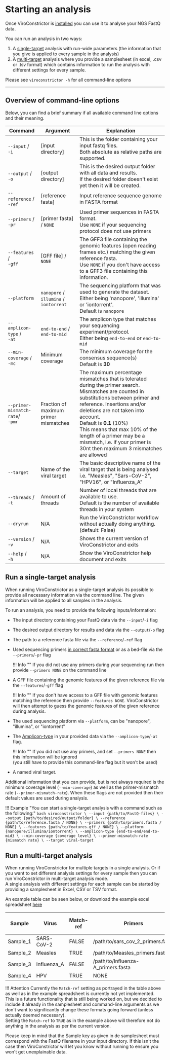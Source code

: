 # Starting an analysis

Once ViroConstrictor is [installed](installation.md) you can use it to analyse your NGS FastQ data.  

You can run an analysis in two ways:

1. A [single-target](#run-a-single-target-analysis) analysis with run-wide parameters (the information that you give is applied to every sample in the analysis)
2. A [multi-target](#run-a-multi-target-analysis) analysis where you provide a samplesheet (in excel, .csv or .tsv format) which contains information to run the analysis with different settings for every sample.

Please see `viroconstrictor -h` for all command-line options

---

## Overview of command-line options

Below, you can find a brief summary if all available command line options and their meaning.

| Command | Argument | Explanation |
|---------|----------|-------------|
| `--input` /<br>`-i` | [input directory] | This is the folder containing your input fastq files.<br>Both absolute as relative paths are supported. |
| `--output` /<br>`-o` | [output directory] | This is the desired output folder with all data and results.<br>If the desired folder doesn't exist yet then it will be created. |
| `--reference` /<br>`-ref` | [reference fasta] | Input reference sequence genome in FASTA format |
| `--primers` /<br>`-pr` | [primer fasta] / `NONE` | Used primer sequences in FASTA format.<br>Use `NONE` if your sequencing protocol does not use primers|
| `--features` /<br>`-gff` | [GFF file] / `NONE` | The GFF3 file containing the genomic features (open reading frames etc.) matching the given reference fasta.<br>Use `NONE` if you don't have access to a GFF3 file containing this information.
| `--platform` | `nanopore` / `illumina` / `iontorrent` | The sequencing platform that was used to generate the dataset. Either being 'nanopore', 'illumina' or 'iontorrent'.<br>Default is `nanopore` |
| `--amplicon-type` /<br>`-at` | `end-to-end` / `end-to-mid` | The amplicon type that matches your sequencing experiment/protocol.<br>Either being `end-to-end` or `end-to-mid` |
| `--min-coverage` /<br>`-mc` | Minimum coverage | The minimum coverage for the consensus sequence(s)<br>Default is **30**
| `--primer-mismatch-rate`/<br>`-pmr` | Fraction of maximum primer mismatches | The maximum percentage mismatches that is tolerated during the primer search. Mismatches are counted in substitutions between primer and reference. Insertions and/or deletions are not taken into account.<br>Default is **0.1** (10%)<br>This means that max 10% of the length of a primer may be a mismatch, i.e. if your primer is 30nt then maximum 3 mismatches are allowed |
| `--target` | Name of the viral target | The basic descriptive name of the viral target that is being analysed<br>i.e. "Measles", "Sars-CoV-2", "HPV16", or "Influenza_A"
| `--threads` /<br>`-t` | Amount of threads | Number of local threads that are available to use.<br>Default is the number of available threads in your system |
| `--dryrun` | N/A | Run the ViroConstrictor workflow without actually doing anything.<br>(default: False) |
| `--version` /<br>`-v` | N/A | Shows the current version of ViroConstrictor and exits |
| `--help` /<br>`-h` | N/A | Show the ViroConstrictor help document and exits |


## Run a single-target analysis

When running ViroConstrictor as a single-target analysis its possible to provide all necessary information via the command line. The given information will be applied to all samples in the analysis.

To run an analysis, you need to provide the following inputs/information:  

* The input directory containing your FastQ data via the `--input`/`-i` flag
* The desired output directory for results and data via the `--output`/`-o` flag
* The path to a reference fasta file via the `--reference`/`-ref` flag
* Used sequencing primers [in correct fasta format](#preparing-your-input-primers) or as a bed-file via the `--primers`/`-pr` flag  
    
    !!! Info ""
        If you did not use any primers during your sequencing run then provide `--primers NONE` on the command line

* A GFF file containing the genomic features of the given reference file via the `--features`/`-gff` flag

    !!! Info ""
        If you don't have access to a GFF file with genomic features matching the reference then provide `--features NONE`. ViroConstrictor will then attempt to guess the genomic features of the given reference during analysis.

* The used sequencing platform via `--platform`, can be "nanopore", "illumina", or "iontorrent"
* The [Amplicon-type](#amplicon-types) in your provided data via the `--amplicon-type`/`-at` flag.  
    
    !!! Info ""
        If you did not use any primers, and set `--primers NONE` then this information will be ignored   
        (you still have to provide this command-line flag but it won't be used)

* A named viral target.

Additional information that you can provide, but is not always required is the minimum coverage level (`--min-coverage`) as well as the primer-mismatch rate (`--primer-mismatch-rate`). When these flags are not provided then their default values are used during analysis.


!!! Example "You can start a single-target analysis with a command such as the following:"
    ```bash
    viroconstrictor \
        --input {path/to/FastQ-files} \
        --output {path/to/desired/output/folder} \
        --reference {path/to/reference.fasta / NONE} \
        --primers {path/to/primers.fasta / NONE} \
        --features {path/to/features.gff / NONE} \
        --platform {nanopore/illumina/iontorrent} \
        --amplicon-type {end-to-end/end-to-mid} \
        --min-coverage {coverage level} \
        --primer-mismatch-rate {mismatch rate} \
        --target viral-target
    ```


## Run a multi-target analysis

When running ViroConstrictor for multiple targets in a single analysis. Or if you want to set different analysis settings for every sample then you can run ViroConstrictor in multi-target analysis mode.  
A single analysis with different settings for each sample can be started by providing a samplesheet in Excel, CSV or TSV format.

An example table can be seen below, or download the example excel spreadsheet [here](samples.xlsx)

| Sample | Virus | Match-ref | Primers | Reference | Features | min-coverage | primer-mismatch-rate |
| ------ | ----- | --------- | ------- | --------- | -------- | ------------ | -------------------- |
| Sample_1 | SARS-CoV-2 | FALSE | /path/to/sars_cov_2_primers.fasta | /path/to/sars_cov_2_reference.fasta | /path/to/sars_cov_2.gff | 50 | 0.1 |
| Sample_2 | Measles | TRUE | /path/to/Measles_primers.fasta | /path/to/measles_reference.fasta | /path/to/measles.gff | 30 | 0.15 |
| Sample_3 | Influenza_A | FALSE | /path/to/Influenza-A_primers.fasta | /path/to/Influenza-A_reference.fasta | NONE | 30 | 0.1 |
| Sample_4 | HPV | TRUE | NONE | /path/to/HPV_reference.fasta | NONE | 10 | 0.1 | 

!!! Attention
    Currently the `Match-ref` setting as portrayed in the table above as well as in the example spreadsheet is currently not yet implemented.  
    This is a future functionality that is still being worked on, but we decided to include it already in the samplesheet and command-line arguments as we don't want to significantly change these formats going forward (unless actually deemed necessary).  
    Setting the `Match-ref` to `TRUE` as in the example above will therefore not do anything in the analysis as per the current version.

Please keep in mind that the Sample key as given in de samplesheet must correspond with the FastQ filename in your input directory. If this isn't the case then ViroConstrictor will let you know without running to ensure you won't get unexplainable data.

